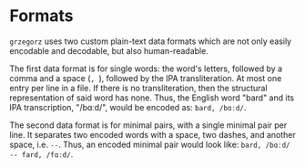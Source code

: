 # Formats

`grzegorz` uses two custom plain-text data formats which are not only easily
encodable and decodable, but also human-readable.

The first data format is for single words: the word's letters, followed by a
comma and a space (`, `), followed by the IPA transliteration. At most one entry
per line in a file. If there is no transliteration, then the structural
representation of said word has none. Thus, the English word "bard" and its IPA
transcription, "/bɑːd/", would be encoded as: `bard, /bɑːd/`.

The second data format is for minimal pairs, with a single minimal pair per
line. It separates two encoded words with a space, two dashes, and another
space, i.e. ` -- `. Thus, an encoded minimal pair would look like: `bard, /bɑːd/
-- fard, /fɑːd/`.
